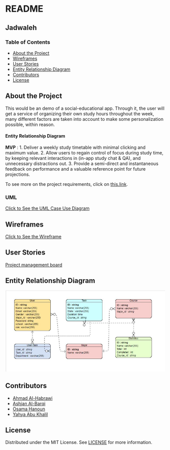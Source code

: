 # README

## Jadwaleh

### Table of Contents

* [About the Project](./#about-the-project)
* [Wireframes](./#Wireframes)
* [User Stories](./#User-Stories)
* [Entity Relationship Diagram](./#Entity-Relationship-Diagram)
* [Contributors](./#Contributors)
* [License](./#license)

## About the Project

This would be an demo of a social-educational app. Through it, the user will get a service of organizing their own study hours throughout the week, many different factors are taken into account to make some personalization possible, within reason.

#### Entity Relationship Diagram

**MVP** : 1. Deliver a weekly study timetable with minimal clicking and maximum value. 2. Allow users to regain control of focus during study time, by keeping relevant interactions in \(in-app study chat & QA\), and unnecessary distractions out. 3. Provide a semi-direct and instantaneous feedback on performance and a valuable reference point for future projections.

To see more on the project requirements, click on [this.link](requirements.md).

### UML

[Click to See the UML Case Use Diagram](uml.md)

## Wireframes

[Click to See the Wireframe](wireframe.md)

## User Stories

[Project management board](https://trello.com/b/4tUApXJe/jadwalla)

## Entity Relationship Diagram

![](.gitbook/assets/ERM.JPG)

## Contributors

* [Ahmad Al-Habrawi](https://github.com/ahmadmamdouh1995)
* [Ashjan Al-Barqi](https://github.com/AAlbarqi)
* [Osama Hanoun](https://github.com/OsamaHanoun)
* [Yahya Abu Khalil](https://github.com/AbuKhalil95)

## License

Distributed under the MIT License. See [LICENSE](https://www.mit.edu/~amini/LICENSE.md) for more information.

